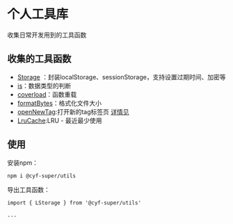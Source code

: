 # 个人工具库

收集日常开发用到的工具函数
<p>

## 收集的工具函数
- [Storage](https://github.com/cyf-super/utils/blob/master/src/modules/storage.ts) ：封装localStorage、sessionStorage，支持设置过期时间、加密等
- [is](https://github.com/cyf-super/utils/blob/master/src/modules/is.ts)：数据类型的判断
- [coverload](https://github.com/cyf-super/utils/blob/master/src/modules/coverload.ts)：函数重载
- [formatBytes](https://github.com/cyf-super/utils/blob/master/src/modules/formatBytes.ts)：格式化文件大小
- [openNewTag](https://github.com/cyf-super/utils/blob/master/src/modules/openNewTag.ts):打开新的tag标签页 [详情见](http://cyf-super.top/?p=272)
- [LruCache](https://github.com/cyf-super/utils/blob/master/src/modules/LruCache.ts):LRU - 最近最少使用

<p>

## 使用
安装npm：
```
npm i @cyf-super/utils
```

导出工具函数：
```
import { LStorage } from '@cyf-super/utils'

...
```
